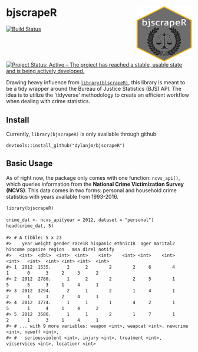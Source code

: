 bjscrapeR <img src="man/figures/bjscrapeR_hex.png" align="right" height="150" width="150"/>
===================================================================

[![Build Status](https://travis-ci.com/dylanjm/bjscrapeR.svg?branch=master)](https://travis-ci.com/dylanjm/bjscrapeR)
[![Project Status: Active – The project has reached a stable, usable state and is being actively developed.](http://www.repostatus.org/badges/latest/active.svg)](http://www.repostatus.org/#active)

Drawing heavy influence from [`library(blscrapeR)`](https://github.com/keberwein/blscrapeR), this library is meant to be a tidy wrapper around the Bureau of Justice Statistics (BJS) API. The idea is to utilize the 'tidyverse' methodology to create an efficient workflow when dealing with crime statistics. 

## Install

Currently, `library(bjscrapeR)` is only available through github

```
devtools::install_github("dylanjm/bjscrapeR")
```

## Basic Usage

As of right now, the package only comes with one function: `ncvs_api()`, which queries information from the __National Crime Victimization Survey (NCVS)__. This data comes in two forms: personal and household crime statistics with years available from 1993-2016.

```
library(bjscrapeR)

crime_dat <- ncvs_api(year = 2012, dataset = "personal")
head(crime_dat, 5)

#> # A tibble: 5 x 23
#>    year weight gender race1R hispanic ethnic1R  ager marital2 hincome popsize region   msa direl notify
#>   <int>  <dbl>  <int>  <int>    <int>    <int> <int>    <int>   <int>   <int>  <int> <int> <int>  <int>
#> 1  2012  1535.      2      2        2        2     6        4       1       0      3     2     3      2
#> 2  2012  2780.      1      2        2        2     5        1       5       5      3     1     4      1
#> 3  2012  3294.      2      1        2        1     4        1       2       1      3     2     4      1
#> 4  2012  3774.      1      1        1        4     2        1       5       1      4     1     4      2
#> 5  2012  3580.      1      1        2        1     7        1       2       1      3     1     4      1
#> # ... with 9 more variables: weapon <int>, weapcat <int>, newcrime <int>, newoff <int>,
#> #   seriousviolent <int>, injury <int>, treatment <int>, vicservices <int>, locationr <int>
```
